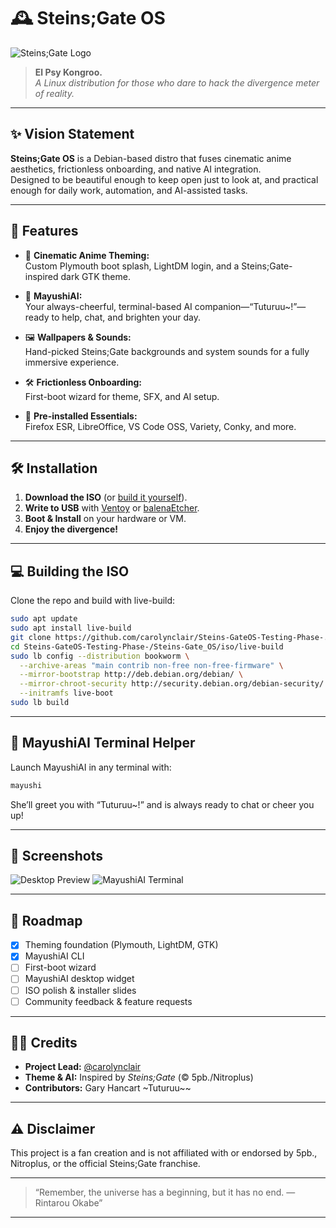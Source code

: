 # 🕰️ Steins;Gate OS

![Steins;Gate Logo](SGLogo1.png)

> **El Psy Kongroo.**  
> _A Linux distribution for those who dare to hack the divergence meter of reality._

---

## ✨ Vision Statement

**Steins;Gate OS** is a Debian-based distro that fuses cinematic anime aesthetics, frictionless onboarding, and native AI integration.  
Designed to be beautiful enough to keep open just to look at, and practical enough for daily work, automation, and AI-assisted tasks.

---

## 🚀 Features

- 🎨 **Cinematic Anime Theming:**  
  Custom Plymouth boot splash, LightDM login, and a Steins;Gate-inspired dark GTK theme.

- 🤖 **MayushiAI:**  
  Your always-cheerful, terminal-based AI companion—“Tuturuu~!”—ready to help, chat, and brighten your day.

- 🖼️ **Wallpapers & Sounds:**  
  Hand-picked Steins;Gate backgrounds and system sounds for a fully immersive experience.

- 🛠️ **Frictionless Onboarding:**  
  First-boot wizard for theme, SFX, and AI setup.

- 🧰 **Pre-installed Essentials:**  
  Firefox ESR, LibreOffice, VS Code OSS, Variety, Conky, and more.

---

## 🛠️ Installation

1. **Download the ISO** (or [build it yourself](#building-the-iso)).
2. **Write to USB** with [Ventoy](https://www.ventoy.net/) or [balenaEtcher](https://www.balena.io/etcher/).
3. **Boot & Install** on your hardware or VM.
4. **Enjoy the divergence!**

---

## 💻 Building the ISO

Clone the repo and build with live-build:

```bash
sudo apt update
sudo apt install live-build
git clone https://github.com/carolynclair/Steins-GateOS-Testing-Phase-.git
cd Steins-GateOS-Testing-Phase-/Steins-Gate_OS/iso/live-build
sudo lb config --distribution bookworm \
  --archive-areas "main contrib non-free non-free-firmware" \
  --mirror-bootstrap http://deb.debian.org/debian/ \
  --mirror-chroot-security http://security.debian.org/debian-security/ \
  --initramfs live-boot
sudo lb build
```

---

## 🤖 MayushiAI Terminal Helper

Launch MayushiAI in any terminal with:

```bash
mayushi
```

She’ll greet you with “Tuturuu~!” and is always ready to chat or cheer you up!

---

## 📸 Screenshots

![Desktop Preview](assets/wallpapers/your-wallpaper.png)
![MayushiAI Terminal](assets/screenshots/mayushiai-terminal.png)

---

## 🧪 Roadmap

- [x] Theming foundation (Plymouth, LightDM, GTK)
- [x] MayushiAI CLI
- [ ] First-boot wizard
- [ ] MayushiAI desktop widget
- [ ] ISO polish & installer slides
- [ ] Community feedback & feature requests

---

## 🧑‍💻 Credits

- **Project Lead:** [@carolynclair](https://github.com/carolynclair)
- **Theme & AI:** Inspired by *Steins;Gate* (© 5pb./Nitroplus)
- **Contributors:** Gary Hancart ~Tuturuu~~

---

## ⚠️ Disclaimer

This project is a fan creation and is not affiliated with or endorsed by 5pb., Nitroplus, or the official Steins;Gate franchise.

---

> “Remember, the universe has a beginning, but it has no end. —Rintarou Okabe”

---
